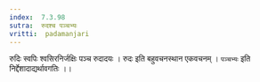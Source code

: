 ```yaml
---
index:  7.3.98
sutra:  रुदश्च पञ्चभ्यः
vritti:  padamanjari
---
```


रुदिः स्वपिः श्वसिरनिर्जक्षिः पञ्च रुदादयः ।
रुदः इति बहुवचनस्थान एकवचनम् । `पञ्चभ्यः` इति निर्द्देशादाद्यर्थावगतिः ।।
